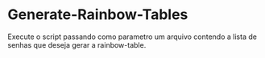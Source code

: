 # Generate-Rainbow-Tables

Execute o script passando como parametro um arquivo contendo a lista de senhas que deseja gerar a rainbow-table.
